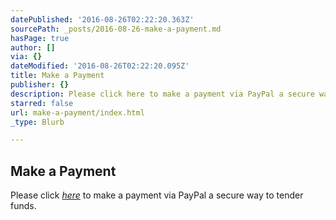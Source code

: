 ```yaml
---
datePublished: '2016-08-26T02:22:20.363Z'
sourcePath: _posts/2016-08-26-make-a-payment.md
hasPage: true
author: []
via: {}
dateModified: '2016-08-26T02:22:20.095Z'
title: Make a Payment
publisher: {}
description: Please click here to make a payment via PayPal a secure way to tender funds.
starred: false
url: make-a-payment/index.html
_type: Blurb

---
```

## Make a Payment

Please click _[here][0]_ to make a payment via PayPal a secure way to tender funds.

[0]: https://www.paypal.com/us/cgi-bin/webscr?cmd=_flow&SESSION=M946pWS0rPWFL0d971VC7LLHZu_FuK5ZLXbddZt-dWPcYUIGtj5JrMe-5j8&dispatch=50a222a57771920b6a3d7b606239e4d529b525e0b7e69bf0224adecfb0124e9b61f737ba21b0819854c9344d44ba73d0e985f103871e284d "PayPal"